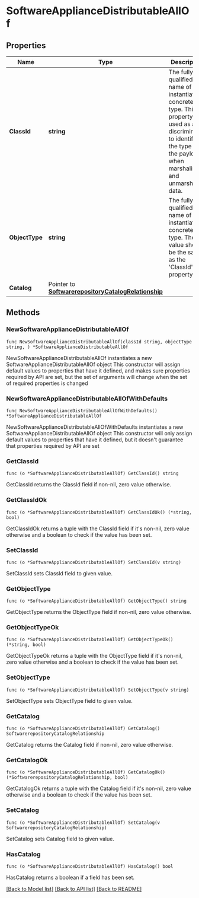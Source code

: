 # SoftwareApplianceDistributableAllOf

## Properties

Name | Type | Description | Notes
------------ | ------------- | ------------- | -------------
**ClassId** | **string** | The fully-qualified name of the instantiated, concrete type. This property is used as a discriminator to identify the type of the payload when marshaling and unmarshaling data. | [default to "software.ApplianceDistributable"]
**ObjectType** | **string** | The fully-qualified name of the instantiated, concrete type. The value should be the same as the &#39;ClassId&#39; property. | [default to "software.ApplianceDistributable"]
**Catalog** | Pointer to [**SoftwarerepositoryCatalogRelationship**](SoftwarerepositoryCatalogRelationship.md) |  | [optional] 

## Methods

### NewSoftwareApplianceDistributableAllOf

`func NewSoftwareApplianceDistributableAllOf(classId string, objectType string, ) *SoftwareApplianceDistributableAllOf`

NewSoftwareApplianceDistributableAllOf instantiates a new SoftwareApplianceDistributableAllOf object
This constructor will assign default values to properties that have it defined,
and makes sure properties required by API are set, but the set of arguments
will change when the set of required properties is changed

### NewSoftwareApplianceDistributableAllOfWithDefaults

`func NewSoftwareApplianceDistributableAllOfWithDefaults() *SoftwareApplianceDistributableAllOf`

NewSoftwareApplianceDistributableAllOfWithDefaults instantiates a new SoftwareApplianceDistributableAllOf object
This constructor will only assign default values to properties that have it defined,
but it doesn't guarantee that properties required by API are set

### GetClassId

`func (o *SoftwareApplianceDistributableAllOf) GetClassId() string`

GetClassId returns the ClassId field if non-nil, zero value otherwise.

### GetClassIdOk

`func (o *SoftwareApplianceDistributableAllOf) GetClassIdOk() (*string, bool)`

GetClassIdOk returns a tuple with the ClassId field if it's non-nil, zero value otherwise
and a boolean to check if the value has been set.

### SetClassId

`func (o *SoftwareApplianceDistributableAllOf) SetClassId(v string)`

SetClassId sets ClassId field to given value.


### GetObjectType

`func (o *SoftwareApplianceDistributableAllOf) GetObjectType() string`

GetObjectType returns the ObjectType field if non-nil, zero value otherwise.

### GetObjectTypeOk

`func (o *SoftwareApplianceDistributableAllOf) GetObjectTypeOk() (*string, bool)`

GetObjectTypeOk returns a tuple with the ObjectType field if it's non-nil, zero value otherwise
and a boolean to check if the value has been set.

### SetObjectType

`func (o *SoftwareApplianceDistributableAllOf) SetObjectType(v string)`

SetObjectType sets ObjectType field to given value.


### GetCatalog

`func (o *SoftwareApplianceDistributableAllOf) GetCatalog() SoftwarerepositoryCatalogRelationship`

GetCatalog returns the Catalog field if non-nil, zero value otherwise.

### GetCatalogOk

`func (o *SoftwareApplianceDistributableAllOf) GetCatalogOk() (*SoftwarerepositoryCatalogRelationship, bool)`

GetCatalogOk returns a tuple with the Catalog field if it's non-nil, zero value otherwise
and a boolean to check if the value has been set.

### SetCatalog

`func (o *SoftwareApplianceDistributableAllOf) SetCatalog(v SoftwarerepositoryCatalogRelationship)`

SetCatalog sets Catalog field to given value.

### HasCatalog

`func (o *SoftwareApplianceDistributableAllOf) HasCatalog() bool`

HasCatalog returns a boolean if a field has been set.


[[Back to Model list]](../README.md#documentation-for-models) [[Back to API list]](../README.md#documentation-for-api-endpoints) [[Back to README]](../README.md)


